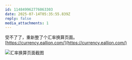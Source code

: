 ```yaml
---
id: 114849962776063303
date: 2025-07-14T05:35:55.839Z
reply: false
media_attachments: 1
---
```


受不了了，重新整了个汇率换算页面。  
[https://currency.eallion.com/](https://currency.eallion.com/)

![汇率换算页面截图](https://files.e5n.cc/media_attachments/files/114/849/961/097/499/704/original/aa91f5eee3a1e73c.jpg)
